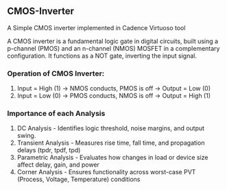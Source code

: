 ## CMOS-Inverter
A Simple CMOS inverter implemented in Cadence Virtuoso tool


A CMOS inverter is a fundamental logic gate in digital circuits, built using a p-channel (PMOS) and an n-channel (NMOS) MOSFET in a complementary configuration. It functions as a NOT gate, inverting the input signal.
### Operation of CMOS Inverter:

1. Input = High (1) → NMOS conducts, PMOS is off → Output = Low (0)
2. Input = Low (0) → PMOS conducts, NMOS is off → Output = High (1)

### Importance of each Analysis 
1. DC Analysis - Identifies logic threshold, noise margins, and output swing.
2. Transient Analysis - Measures rise time, fall time, and propagation delays (tpdr, tpdf, tpd)
3. Parametric Analysis - Evaluates how changes in load or device size affect delay, gain, and power
4. Corner Analysis - Ensures functionality across worst-case PVT (Process, Voltage, Temperature) conditions
